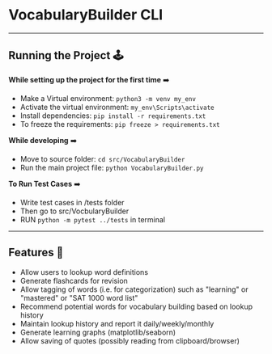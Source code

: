 # VocabularyBuilder CLI

<hr>

## Running the Project 🕹

**While setting up the project for the first time** :arrow_right: 

- Make a Virtual environment: `python3 -m venv my_env`
- Activate the virtual environment: `my_env\Scripts\activate`
- Install dependencies: `pip install -r requirements.txt`
- To freeze the requirements: `pip freeze > requirements.txt`


**While developing** :arrow_right:
- Move to source folder: `cd src/VocabularyBuilder`
- Run the main project file: `python VocabularyBuilder.py`

**To Run Test Cases** :arrow_right:
- Write test cases in /tests folder
- Then go to src/VocbularyBuilder
- RUN `python -m pytest ../tests` in terminal
<hr>


## Features 🎯

- Allow users to lookup word definitions
- Generate flashcards for revision
- Allow tagging of words (i.e. for categorization) such as "learning" or "mastered" or "SAT 1000 word list"
- Recommend potential words for vocabulary building based on lookup history
- Maintain lookup history and report it daily/weekly/monthly
- Generate learning graphs (matplotlib/seaborn)
- Allow saving of quotes (possibly reading from clipboard/browser)

